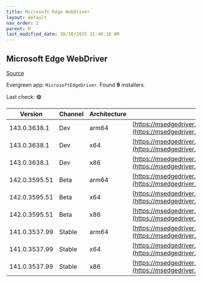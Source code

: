 ```yaml
---
title: Microsoft Edge WebDriver
layout: default
nav_order: 2
parent: M
last_modified_date: 30/10/2025 11:40:18 AM
---
```


## Microsoft Edge WebDriver

[Source](https://www.microsoft.com/edge)

Evergreen app: `MicrosoftEdgeDriver`. Found **9** installers.

Last check: 🟢

| Version       | Channel | Architecture | URI                                                                                                                                            |
| ------------- | ------- | ------------ | ---------------------------------------------------------------------------------------------------------------------------------------------- |
| 143.0.3638.1  | Dev     | arm64        | [https://msedgedriver.microsoft.com/143.0.3638.1/edgedriver_arm64.zip](https://msedgedriver.microsoft.com/143.0.3638.1/edgedriver_arm64.zip)   |
| 143.0.3638.1  | Dev     | x64          | [https://msedgedriver.microsoft.com/143.0.3638.1/edgedriver_win64.zip](https://msedgedriver.microsoft.com/143.0.3638.1/edgedriver_win64.zip)   |
| 143.0.3638.1  | Dev     | x86          | [https://msedgedriver.microsoft.com/143.0.3638.1/edgedriver_win32.zip](https://msedgedriver.microsoft.com/143.0.3638.1/edgedriver_win32.zip)   |
| 142.0.3595.51 | Beta    | arm64        | [https://msedgedriver.microsoft.com/142.0.3595.51/edgedriver_arm64.zip](https://msedgedriver.microsoft.com/142.0.3595.51/edgedriver_arm64.zip) |
| 142.0.3595.51 | Beta    | x64          | [https://msedgedriver.microsoft.com/142.0.3595.51/edgedriver_win64.zip](https://msedgedriver.microsoft.com/142.0.3595.51/edgedriver_win64.zip) |
| 142.0.3595.51 | Beta    | x86          | [https://msedgedriver.microsoft.com/142.0.3595.51/edgedriver_win32.zip](https://msedgedriver.microsoft.com/142.0.3595.51/edgedriver_win32.zip) |
| 141.0.3537.99 | Stable  | arm64        | [https://msedgedriver.microsoft.com/141.0.3537.99/edgedriver_arm64.zip](https://msedgedriver.microsoft.com/141.0.3537.99/edgedriver_arm64.zip) |
| 141.0.3537.99 | Stable  | x64          | [https://msedgedriver.microsoft.com/141.0.3537.99/edgedriver_win64.zip](https://msedgedriver.microsoft.com/141.0.3537.99/edgedriver_win64.zip) |
| 141.0.3537.99 | Stable  | x86          | [https://msedgedriver.microsoft.com/141.0.3537.99/edgedriver_win32.zip](https://msedgedriver.microsoft.com/141.0.3537.99/edgedriver_win32.zip) |

